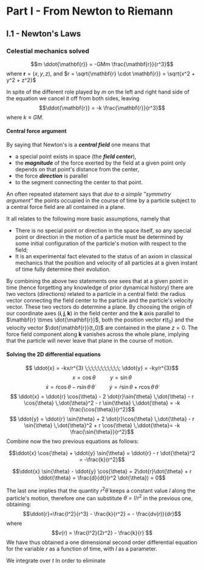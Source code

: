 # Part I - From Newton to Riemann
## I.1 - Newton's Laws
### Celestial mechanics solved

$$m \ddot{\mathbf{r}} = -GMm \frac{\mathbf{r}}{r^3}$$ where $\mathbf{r} = (x, y, z)$, and $r = \sqrt{\mathbf{r} \cdot \mathbf{r}} = \sqrt{x^2 + y^2 + z^2}$

In spite of the different role played by $m$ on the left and right hand side of the equation we cancel it off from both sides, leaving
$$\ddot{\mathbf{r}} = -k \frac{\mathbf{r}}{r^3}$$ where $k \equiv GM$. 

#### Central force argument
By saying that Newton's is a ***central field***  one means that 

 - a special point exists in space (the ***field center***),
 - the ***magnitude*** of the force exerted by the field at a given point only depends on that point's distance from the center,  
 - the force ***direction*** is parallel
 -  to the segment connecting the center to that point. 

An often repeated statement says that *due to a simple "symmetry argument"* the points occupied in the course of time by a particle subject to a central force field are all contained in a plane. 

It all relates to the following more basic assumptions, namely that

 - There is no special point or direction in the space itself, so any special point or direction in the motion of a particle must be determined by some initial configuration of the particle's motion with respect to the field;
 - It is an experimental fact elevated to the status of an axiom in classical mechanics that the position and velocity of all particles at a given  instant of time fully determine their evolution. 

By combining the above two statements one sees that at a given point in time (hence forgetting any knowledge of prior dynamical history) there are two vectors (directions) related to a particle in a central field: the radius vector connecting the field center to the particle and the particle's velocity vector. 
These two vectors do determine a plane. By choosing the origin of our coordinate axes $(\mathbf{i}, \mathbf{j}, \mathbf{k})$ in the field center and the $\mathbf{k}$ axis parallel to $\mathbf{r} \times \dot{\mathbf{r}}$, both the position vector $\mathbf{r}(t_0)$ and the velocity vector $\dot{\mathbf{r}}(t_0)$ are contained in the plane $z=0$. The force field component along $\mathbf{k}$ vanishes across the whole plane, implying that the particle will never leave that plane in the course of motion. 

#### Solving the 2D differential equations
$$ \ddot{x} = -kx/r^{3} \;\;\;\;\;\;\;\;\;\;\; \ddot{y} = -ky/r^{3}$$ 
$$ x = \cos{\theta} \;\;\;\;\;\;\;\;\;\;\; y = \sin{\theta}$$ 
$$ \dot{x} = \dot{r} \cos{\theta} - r \sin{\theta} \,\dot{\theta} \;\;\;\;\;\;\;\;\;\;\; \dot{y} = \dot{r} \sin{\theta} + r \cos{\theta} \,\dot{\theta} $$ 
$$ \ddot{x} = \ddot{r} \cos{\theta} - 2 \dot{r}\sin{\theta} \,\dot{\theta} -  r \cos{\theta} \,\dot{\theta}^2 -  r \sin{\theta} \,\ddot{\theta} = -k \frac{\cos{\theta}}{r^2}$$
$$ \ddot{y} = \ddot{r} \sin{\theta} + 2 \dot{r}\cos{\theta} \,\dot{\theta} -  r \sin{\theta} \,\dot{\theta}^2 +  r \cos{\theta} \,\ddot{\theta}= -k \frac{\sin{\theta}}{r^2}$$
Combine now the two previous equations as follows:    

$$\ddot{x} \cos{\theta} + \ddot{y} \sin{\theta} = \ddot{r} - r \dot{\theta}^2 =  -\frac{k}{r^2}$$

$$\ddot{x} \sin{\theta} - \ddot{y} \cos{\theta} = 2\dot{r}\dot{\theta} + r \ddot{\theta} =  \frac{d}{dt}(r^2 \dot{\theta}) = 0$$

The last one implies that the quantity $r^2 \dot{\theta}$ keeps a constant value $l$ along the particle's motion, therefore one can substitute $\dot{\theta}=l / r^2$ in the previous one, obtaining:
$$\ddot{r}=\frac{l^2}{r^3} - \frac{k}{r^2} = - \frac{dv(r)}{dr}$$
where
$$v(r) = \frac{l^2}{2r^2} - \frac{k}{r} $$ 
We have thus obtained a one dimensional second order differential equation for the variable $r$ as a function of time, with $l$ as a parameter. 

We integrate over $t$ In order to eliminate  













<!--stackedit_data:
eyJoaXN0b3J5IjpbLTg4MzM3MTI4LDU3OTQ0MTc4MiwtMzM1MT
I3Mzg3LC0zMzIwNjE2MDEsMTAwMDQ2Njg0MSwtMTc2MzM1Mzg3
LC01Mjk2NjAxODcsLTIwMzAxNDc2MjEsMTgyNDQwMjc0NywtMT
gyODEwMzMwNSw1MDQwNDE2ODUsOTQzNTgxNDY1LC0xMjY0NjEw
MjM0LDE4NjI3NDkzMDEsLTE1MTE1NTQ4ODUsMTU0NTUzNjU3OS
w2Njc1MDU3NTUsLTEyMjA0NzI2MzMsLTE1NDc5OTcxNTQsMTI2
NDk5MzgwNiwtNDA1MTc0MzAyLC0xMjkzNTYyMjYwLDYyMzA3OT
EwMSwxMzY1NTM3NDI1LDQ3NzA1OTA0Miw1Nzc5MDUxMjNdfQ==

-->